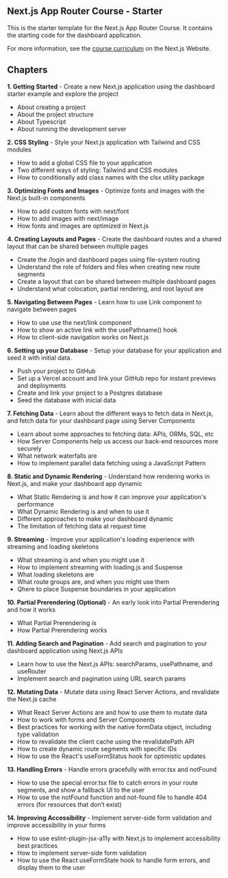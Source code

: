 ## Next.js App Router Course - Starter

This is the starter template for the Next.js App Router Course. It contains the starting code for the dashboard application.

For more information, see the [course curriculum](https://nextjs.org/learn) on the Next.js Website.

## Chapters

**1. Getting Started** - Create a new Next.js application using the dashboard starter example and explore the project

- About creating a project
- About the project structure
- About Typescript
- About running the development server

**2. CSS Styling** - Style your Next.js application wth Tailwind and CSS modules

- How to add a global CSS file to your application
- Two different ways of styling: Tailwind and CSS modules
- How to conditionally add class names with the clsx utility package

**3. Optimizing Fonts and Images** - Optimize fonts and images with the Next.js built-in components

- How to add custom fonts with next/font
- How to add images with next/image
- How fonts and images are optimized in Next.js

**4. Creating Layouts and Pages** - Create the dashboard routes and a shared layout that can be shared between multiple pages

- Create the /login and dashboard pages using file-system routing
- Understand the role of folders and files when creating new route segments
- Create a layout that can be shared between multiple dashboard pages
- Understand what colocation, partial rendering, and root layout are

**5. Navigating Between Pages** - Learn how to use Link component to navigate between pages

- How to use use the next/link component
- How to show an active link with the usePathname() hook
- How to client-side navigation works on Next.js

**6. Setting up your Database** - Setup your database for your application and seed it with initial data.

- Push your project to GitHub
- Set up a Vercel account and link your GitHub repo for instant previews and deployments
- Create and link your project to a Postgres database
- Seed the database with inicial data

**7. Fetching Data** - Learn about the different ways to fetch data in Next.js, and fetch data for your dashboard page using Server Components

- Learn about some approaches to fetching data: APIs, ORMs, SQL, etc
- How Server Components help us access our back-end resources more securely
- What network waterfalls are
- How to implement parallel data fetching using a JavaScript Pattern

**8. Static and Dynamic Rendering** - Understand how rendering works in Next.js, and make your dashboard app dynamic

- What Static Rendering is and how it can improve your application's performance
- What Dynamic Rendering is and when to use it
- Different approaches to make your dashboard dynamic
- The limitation of fetching data at request time

**9. Streaming** - Improve your application's loading experience with streaming and loading skeletons

- What streaming is and when you might use it
- How to implement streaming with loading.js and Suspense
- What loading skeletons are
- What route groups are, and when you might use them
- Qhere to place Suspense boundaries in your application

**10. Partial Prerendering (Optional)** - An early look into Partial Prerendering and how it works

- What Partial Prerendering is
- How Partial Prerendering works

**11. Adding Search and Pagination** - Add search and pagination to your dashboard application using Next.js APIs

- Learn how to use the Next.js APIs: searchParams, usePathname, and useRouter
- Implement search and pagination using URL search params

**12. Mutating Data** - Mutate data using React Server Actions, and revalidate the Next.js cache

- What React Server Actions are and how to use them to mutate data
- How to work with forms and Server Components
- Best practices for working with the native formData object, including type validation
- How to revalidate the client cache using the revalidatePath API
- How to create dynamic route segments with specific IDs
- How to use the React's useFormStatus hook for optimistic updates

**13. Handling Errors** - Handle errors gracefully with error.tsx and notFound

- How to use the special error.tsx file to catch errors in your route segments, and show a fallback UI to the user
- How to use the notFound function and not-found file to handle 404 errors (for resources that don’t exist)

**14. Improving Accessibility** - Implement server-side form validation and improve accessibility in your forms

- How to use eslint-plugin-jsx-a11y with Next.js to implement accessibility best practices
- How to implement server-side form validation
- How to use the React useFormState hook to handle form errors, and display them to the user
